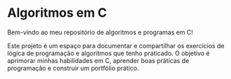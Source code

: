 # Algoritmos em C

Bem-vindo ao meu repositório de algoritmos e programas em C!  

Este projeto é um espaço para documentar e compartilhar os exercícios de lógica de programação e algoritmos que tenho praticado. O objetivo é aprimorar minhas habilidades em C, aprender boas práticas de programação e construir um portfólio prático.
